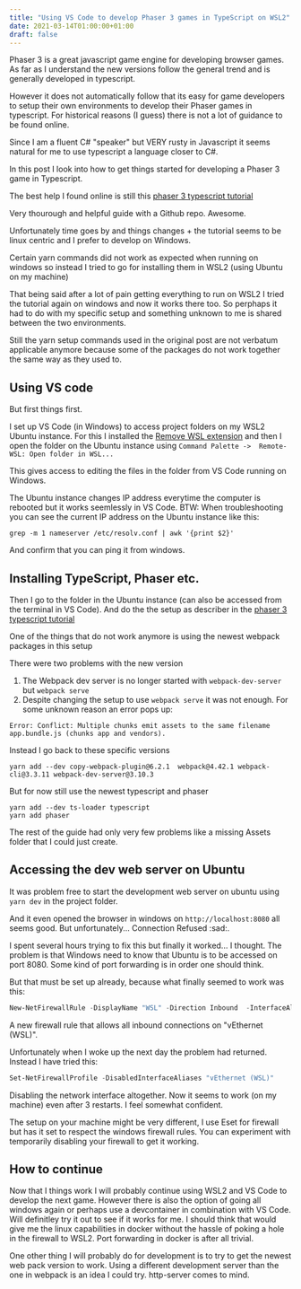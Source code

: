 ```yaml
---
title: "Using VS Code to develop Phaser 3 games in TypeScript on WSL2"
date: 2021-03-14T01:00:00+01:00
draft: false
---
```

 
Phaser 3 is a great javascript game engine for developing browser games. As far as I understand the new versions 
follow the general trend and is generally developed in typescript.

However it does not automatically follow that its easy for game developers to setup their own 
environments to develop their Phaser games in typescript. For historical reasons (I guess) there is not a lot of 
guidance to be found online.

Since I am a fluent C# "speaker" but VERY rusty in Javascript it seems natural for me to use typescript a language 
closer to C#.

In this post I look into how to get things started for developing a Phaser 3 game in Typescript.

The best help I found online is still this 
[phaser 3 typescript tutorial](https://spin.atomicobject.com/2019/07/13/phaser-3-typescript-tutorial/)

Very thourough and helpful guide with a Github repo. Awesome.

Unfortunately time goes by and things changes + the tutorial seems to be linux centric and I prefer to develop on Windows.

Certain yarn commands did not work as expected when running on windows so instead I tried to go for 
installing them in WSL2 (using Ubuntu on my machine)

That being said after a lot of pain getting everything to run on WSL2 I tried the tutorial again on windows and 
now it works there too. So perphaps it had to do with my specific setup and something unknown to me is shared 
between the two environments.

Still the yarn setup commands used in the original post are not verbatum applicable anymore because some of the packages 
do not work together the same way as they used to.

## Using VS code

But first things first. 

I set up VS Code (in Windows) to access project folders on my WSL2 Ubuntu instance. For this I installed the 
[Remove WSL extension](https://code.visualstudio.com/docs/remote/wsl-tutorial) and then I open the folder on the 
Ubuntu instance using `Command Palette ->  Remote-WSL: Open folder in WSL...`

This gives access to editing the files in the folder from VS Code running on Windows. 

The Ubuntu instance changes IP address everytime the computer is rebooted but it works seemlessly in VS Code.
BTW: When troubleshooting you can see the current IP address on the Ubuntu instance like this:

```shell
grep -m 1 nameserver /etc/resolv.conf | awk '{print $2}'
```

And confirm that you can ping it from windows.


## Installing TypeScript, Phaser etc.

Then I go to the folder in the Ubuntu instance (can also be accessed from the terminal in VS Code). 
And do the the setup as describer in the [phaser 3 typescript tutorial](https://spin.atomicobject.com/2019/07/13/phaser-3-typescript-tutorial/)


One of the things that do not work anymore is using the newest webpack packages in this setup

There were two problems with the new version

1. The Webpack dev server is no longer started with `webpack-dev-server` but `webpack serve`
2. Despite changing the setup to use `webpack serve` it was not enough. For some unknown reason
an error pops up:

```
Error: Conflict: Multiple chunks emit assets to the same filename app.bundle.js (chunks app and vendors).
```

Instead I go back to these specific versions

```shell
yarn add --dev copy-webpack-plugin@6.2.1  webpack@4.42.1 webpack-cli@3.3.11 webpack-dev-server@3.10.3
```

But for now still use the newest typescript and phaser

```shell
yarn add --dev ts-loader typescript
yarn add phaser
```

The rest of the guide had only very few problems like a missing Assets folder that I could just create.


## Accessing the dev web server on Ubuntu

It was problem free to start the development web server on ubuntu using `yarn dev` in the project folder.

And it even opened the browser in windows on `http://localhost:8080` all seems good. But unfortunately...
Connection Refused :sad:.

I spent several hours trying to fix this but finally it worked... I thought. The problem is that Windows need to 
know that Ubuntu is to be accessed on port 8080. Some kind of port forwarding is in order one should think.

But that must be set up already, because what finally seemed to work was this:

```powershell
New-NetFirewallRule -DisplayName "WSL" -Direction Inbound  -InterfaceAlias "vEthernet (WSL)"  -Action Allow
```

A new firewall rule that allows all inbound connections on "vEthernet (WSL)". 

Unfortunately when I woke up the next day the problem had returned. Instead I have tried this:

```powershell
Set-NetFirewallProfile -DisabledInterfaceAliases "vEthernet (WSL)"
```

Disabling the network interface altogether. Now it seems to work (on my machine) even after 3 restarts. 
I feel somewhat confident.

The setup on your machine might be very different, I use Eset for firewall but has it set to respect the windows firewall rules.
You can experiment with temporarily disabling your firewall to get it working.

## How to continue

Now that I things work I will probably continue using WSL2 and VS Code to develop the next game. However there is also the option of
going all windows again or perhaps use a devcontainer in combination with VS Code. Will definitley try it out to see if it works for me.
I should think that would give me the linux capabilities in docker without the hassle of poking a hole in the firewall to WSL2. 
Port forwarding in docker is after all trivial.

One other thing I will probably do for development is to try to get the newest web pack version to work. 
Using a different development server than the one in webpack is an idea I could try. http-server comes to mind.
